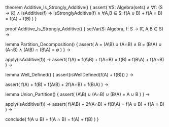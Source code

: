 theorem Additive_Is_Strongly_Additive() {
  assert(
    ∀S: Algebra(sets) ∧
    ∀f: (S → ℝ̄) ∧ 
    isAdditive(f) ⇒
    isStronglyAdditive(f) ∧
    ∀A,B ∈ S: f(A ∪ B) + f(A ∩ B) = f(A) + f(B)
  )
}

proof Additive_Is_Strongly_Additive() {
  setVar(S: Algebra, f: S → ℝ̄, A,B ∈ S) →
  
  lemma Partition_Decomposition() {
    assert(
      A = (A\B) ∪ (A∩B) ∧
      B = (B\A) ∪ (A∩B) ∧
      (A\B) ∩ (B\A) = ∅
    )
  } →

  apply(isAdditive(f)) →
  assert(
    f(A) = f(A\B) + f(A∩B) ∧
    f(B) = f(B\A) + f(A∩B)
  ) →

  lemma Well_Defined() {
    assert(isWellDefined(f(A) + f(B)))
  } →

  assert(
    f(A) + f(B) = 
    f(A\B) + 2f(A∩B) + f(B\A)
  ) →

  lemma Union_Partition() {
    assert(
      (A\B) ∪ (A∩B) ∪ (B\A) = A ∪ B
    )
  } →

  apply(isAdditive(f)) →
  assert(
    f(A\B) + 2f(A∩B) + f(B\A) =
    f(A ∪ B) + f(A ∩ B)
  ) →

  conclude(
    f(A ∪ B) + f(A ∩ B) = f(A) + f(B)
  )
}